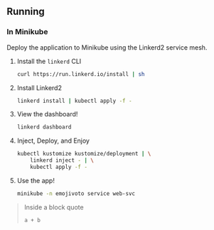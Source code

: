 ## Running

### In Minikube

Deploy the application to Minikube using the Linkerd2 service mesh.

1. Install the `linkerd` CLI

   ```bash
   curl https://run.linkerd.io/install | sh
   ```

1. Install Linkerd2

   ```bash
   linkerd install | kubectl apply -f -
   ```

1. View the dashboard!

   ```bash
   linkerd dashboard
   ```

1. Inject, Deploy, and Enjoy

   ```bash
   kubectl kustomize kustomize/deployment | \
       linkerd inject - | \
       kubectl apply -f -
   ```

1. Use the app!

   ```bash
   minikube -n emojivoto service web-svc
   ```

> Inside a block quote
>
> ```
> a + b
> ```

